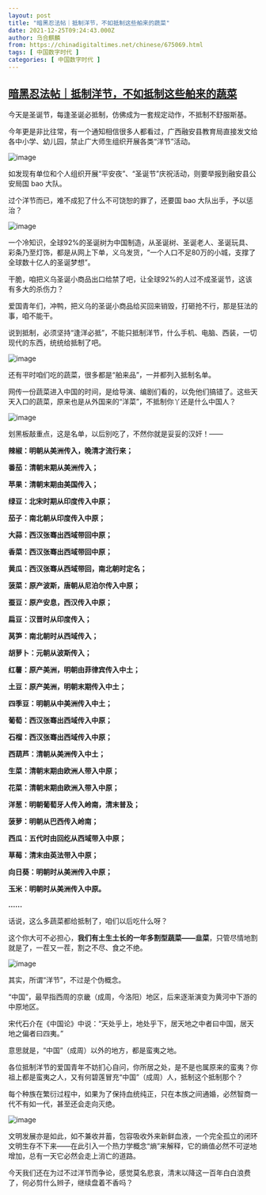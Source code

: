 ```yaml
---
layout: post
title: "暗黑忍法帖｜抵制洋节，不如抵制这些舶来的蔬菜"
date: 2021-12-25T09:24:43.000Z
author: 乌合麒麟
from: https://chinadigitaltimes.net/chinese/675069.html
tags: [ 中国数字时代 ]
categories: [ 中国数字时代 ]
---
```

<!--1640424283000-->
[暗黑忍法帖｜抵制洋节，不如抵制这些舶来的蔬菜](https://chinadigitaltimes.net/chinese/675069.html)
------

<div>
<p>今天是圣诞节，每逢圣诞必抵制，仿佛成为一套规定动作，不抵制不舒服斯基。</p><p>今年更是非比往常，有一个通知相信很多人都看过，广西融安县教育局直接发文给各中小学、幼儿园，禁止广大师生组织开展各类“洋节”活动。</p><p><img src="https://chinadigitaltimes.net/chinese/files/2021/12/post-675069-61c6e30dc6834." alt="image" /></p><p>如发现有单位和个人组织开展“平安夜”、“圣诞节”庆祝活动，则要举报到融安县公安局国 bao 大队。</p><p>过个洋节而已，难不成犯了什么不可饶恕的罪了，还要国 bao 大队出手，予以惩治？</p><p><img src="https://chinadigitaltimes.net/chinese/files/2021/12/post-675069-61c6e30dcd49b." alt="image" /></p><p>一个冷知识，全球92%的圣诞树为中国制造，从圣诞树、圣诞老人、圣诞玩具、彩条乃至灯饰，都是从网上下单，义乌发货，“一个人口不足80万的小城，支撑了全球数十亿人的圣诞梦想”。</p><p>干脆，咱把义乌圣诞小商品出口给禁了吧，让全球92%的人过不成圣诞节，这该有多大的杀伤力？</p><p>爱国青年们，冲鸭，把义乌的圣诞小商品给买回来销毁，打砸抢不行，那是狂法的事，咱不能干。</p><p>说到抵制，必须坚持“逢洋必抵”，不能只抵制洋节，什么手机、电脑、西装，一切现代的东西，统统给抵制了吧。</p><p><img src="https://chinadigitaltimes.net/chinese/files/2021/12/post-675069-61c6e30dd38ef." alt="image" /></p><p>还有平时咱们吃的蔬菜，很多都是“舶来品”，一并都列入抵制名单。</p><p>网传一份蔬菜进入中国的时间，是给导演、编剧们看的，以免他们搞错了。这些天天入口的蔬菜，原来也是从外国来的“洋菜”，不抵制你丫还是什么中国人？</p><p><img src="https://chinadigitaltimes.net/chinese/files/2021/12/post-675069-61c6e30dd9e6c." alt="image" /></p><p>划黑板敲重点，这是名单，以后别吃了，不然你就是妥妥的汉奸！——</p><p><strong>辣椒：明朝从美洲传入，晚清才流行来；</strong></p><p><strong>番茄：清朝末期从美洲传入；</strong></p><p><strong>苹果：清朝末期由美国传入；</strong></p><p><strong>绿豆：北宋时期从印度传入中原；</strong></p><p><strong>茄子：南北朝从印度传入中原；</strong></p><p><strong>大蒜：西汉张骞出西域带回中原；</strong></p><p><strong>香菜：西汉张骞出西域带回中原；</strong></p><p><strong>黄瓜：西汉张骞从西域带回，南北朝时定名；</strong></p><p><strong>菠菜：原产波斯，唐朝从尼泊尔传入中原；</strong></p><p><strong>蚕豆：原产安息，西汉传入中原；</strong></p><p><strong>扁豆：汉晋时从印度传入；</strong></p><p><strong>莴笋：南北朝时从西域传入；</strong></p><p><strong>胡萝卜：元朝从波斯传入；</strong></p><p><strong>红薯：原产美洲，明朝由菲律宾传入中土；</strong></p><p><strong>土豆：原产美洲，明朝末期传入中土；</strong></p><p><strong>四季豆：明朝从中美洲传入中土；</strong></p><p><strong>葡萄：西汉张骞出西域传入中原；</strong></p><p><strong>石榴：西汉张骞出西域传入中原；</strong></p><p><strong>西葫芦：清朝从美洲传入中土；</strong></p><p><strong>生菜：清朝末期由欧洲人带入中原；</strong></p><p><strong>花菜：清朝末期由欧洲入带入中原；</strong></p><p><strong>洋葱：明朝葡萄牙人传入岭南，清末普及；</strong></p><p><strong>菠萝：明朝从巴西传入岭南；</strong></p><p><strong>西瓜：五代时由回纥从西域带入中原；</strong></p><p><strong>草莓：清末由英法带入中原；</strong></p><p><strong>向日葵：明朝时从美洲传入中原；</strong></p><p><strong>玉米：明朝时从美洲传入中原。</strong></p><p><strong>……</strong></p><p>话说，这么多蔬菜都给抵制了，咱们以后吃什么呀？</p><p>这个你大可不必担心，<strong>我们有土生土长的一年多割型蔬菜——韭菜</strong>，只管尽情地割就是了，一茬又一茬，割之不尽、食之不绝。</p><p><img src="https://chinadigitaltimes.net/chinese/files/2021/12/post-675069-61c6e30de05dc." alt="image" /></p><p>其实，所谓“洋节”，不过是个伪概念。</p><p>“中国”，最早指西周的京畿（成周，今洛阳）地区，后来逐渐演变为黄河中下游的中原地区。</p><p>宋代石介在《中国论》中说：“天处乎上，地处乎下，居天地之中者曰中国，居天地之偏者曰四夷。”</p><p>意思就是，“中国”（成周）以外的地方，都是蛮夷之地。</p><p>各位抵制洋节的爱国青年不妨扪心自问，你所居之处，是不是也属原来的蛮夷？你祖上都是蛮夷之人，又有何碧莲冒充“中国”（成周）人，抵制这个抵制那个？</p><p>每个种族在繁衍过程中，如果为了保持血统纯正，只在本族之间通婚，必然智商一代不有如一代，甚至还会走向灭绝。</p><p><img src="https://chinadigitaltimes.net/chinese/files/2021/12/post-675069-61c6e30de7f49." alt="image" /></p><p>文明发展亦是如此，如不兼收并蓄，包容吸收外来新鲜血液，一个完全孤立的闭环文明生存不下来——在此引入一个热力学概念“熵”来解释，它的熵值必然不可逆地增加，总有一天它必然会走上消亡的道路。</p><p>今天我们还在为过不过洋节而争论，感觉莫名悲哀，清末以降这一百年白白浪费了，何必剪什么辫子，继续盘着不香吗？</p>
</div>
